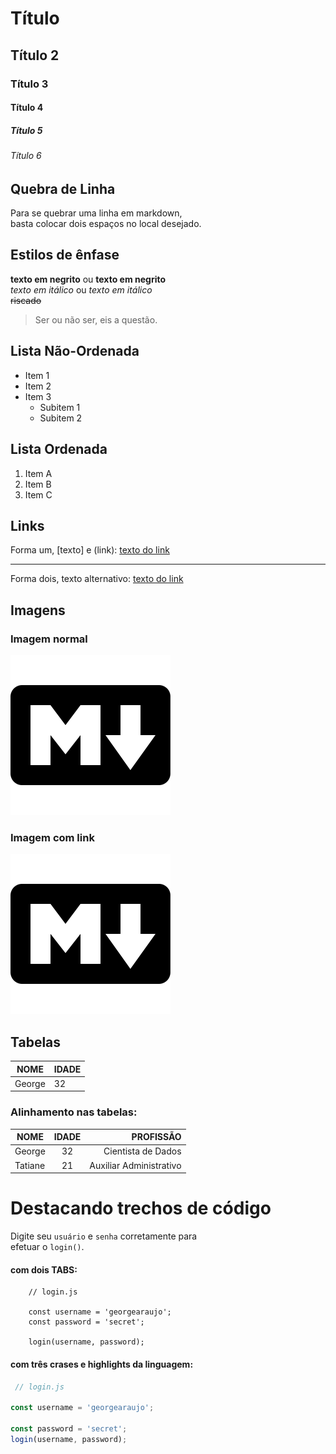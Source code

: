 # Título
## Título 2
### Título 3
#### Título 4
##### Título 5
###### Título 6

## Quebra de Linha
Para se quebrar uma linha em markdown,  
basta colocar dois espaços no local desejado.

## Estilos de ênfase
**texto em negrito** ou __texto em negrito__  
*texto em itálico* ou _texto em itálico_  
~~riscado~~
> Ser ou não ser, eis a questão.

## Lista Não-Ordenada
+ Item 1
+ Item 2
+ Item 3
	- Subitem 1
	- Subitem 2

## Lista Ordenada
1. Item A
2. Item B
3. Item C

## Links
Forma um, [texto] e (link): [texto do link](https://google.com.br)  
*********
Forma dois, texto alternativo: [texto do link](https://google.com.br "Busca do Google") 

## Imagens
### Imagem normal
![Markdown](markdown.png)  
### Imagem com link
[![Markdown](markdown.png)](https://daringfireball.net/projects/markdown/syntax#link)

## Tabelas
| NOME | IDADE |
|------|-------|
|George| 32    |

### Alinhamento nas tabelas:
| NOME  | IDADE  | PROFISSÃO  |
|-------|:------:|-----------:|
|George | 32     | Cientista de Dados|
|Tatiane| 21     | Auxiliar Administrativo|

# Destacando trechos de código
Digite seu `usuário` e `senha` corretamente para  
efetuar o `login()`.

#### com dois TABS:

		// login.js

		const username = 'georgearaujo';
		const password = 'secret';

		login(username, password);

#### com três crases e highlights da linguagem:

```javascript
 // login.js  

const username = 'georgearaujo';  

const password = 'secret';  
login(username, password);  
```










